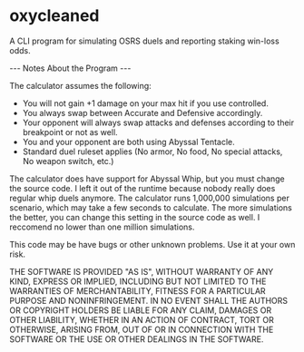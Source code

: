 # oxycleaned 
A CLI program for simulating OSRS duels and reporting staking win-loss odds.

--- Notes About the Program ---  

The calculator assumes the following:
* You will not gain +1 damage on your max hit if you use controlled.  
* You always swap between Accurate and Defensive accordingly.
* Your opponent will always swap attacks and defenses according to their breakpoint or not as well.
* You and your opponent are both using Abyssal Tentacle.  
* Standard duel ruleset applies (No armor, No food, No special attacks, No weapon switch, etc.)

The calculator does have support for Abyssal Whip, but you must change the source code. I left it out of the runtime because nobody really does regular whip duels anymore. The calculator runs 1,000,000 simulations per scenario, which may take a few seconds to calculate. The more simulations the better, you can change this setting in the source code as well. I reccomend no lower than one million simulations.

This code may be have bugs or other unknown problems. Use it at your own risk.  

THE SOFTWARE IS PROVIDED "AS IS", WITHOUT WARRANTY OF ANY KIND, EXPRESS OR IMPLIED, INCLUDING BUT NOT LIMITED TO THE WARRANTIES OF MERCHANTABILITY, FITNESS FOR A PARTICULAR PURPOSE AND NONINFRINGEMENT. IN NO EVENT SHALL THE AUTHORS OR COPYRIGHT HOLDERS BE LIABLE FOR ANY CLAIM, DAMAGES OR OTHER LIABILITY, WHETHER IN AN ACTION OF CONTRACT, TORT OR OTHERWISE, ARISING FROM, OUT OF OR IN CONNECTION WITH THE SOFTWARE OR THE USE OR OTHER DEALINGS IN THE SOFTWARE.
